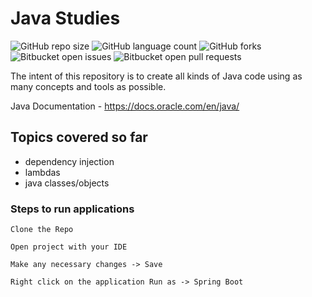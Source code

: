 # Java Studies

![GitHub repo size](https://img.shields.io/github/repo-size/laiszig/java_oop_sandbox?style=for-the-badge)
![GitHub language count](https://img.shields.io/github/languages/count/laiszig/java_oop_sandbox?style=for-the-badge)
![GitHub forks](https://img.shields.io/github/forks/laiszig/java_oop_sandbox?style=for-the-badge)
![Bitbucket open issues](https://img.shields.io/bitbucket/issues/laiszig/java_oop_sandbox?style=for-the-badge)
![Bitbucket open pull requests](https://img.shields.io/bitbucket/pr-raw/laiszig/java_oop_sandbox?style=for-the-badge)

The intent of this repository is to create all kinds of Java code using as many concepts and tools as possible.

Java Documentation - https://docs.oracle.com/en/java/

## Topics covered so far
* dependency injection
* lambdas
* java classes/objects

### Steps to run applications
```
Clone the Repo

Open project with your IDE

Make any necessary changes -> Save

Right click on the application Run as -> Spring Boot
```
